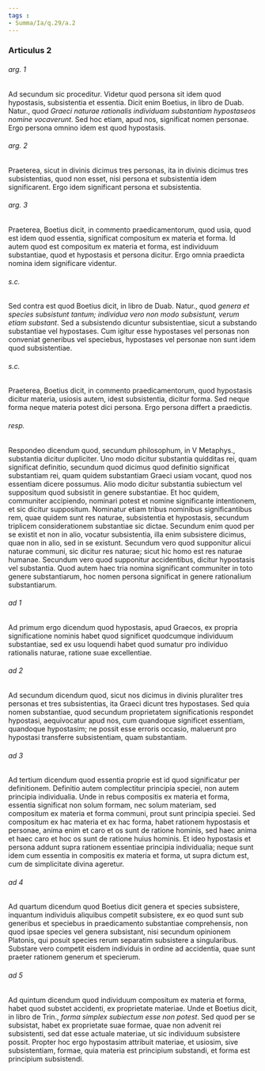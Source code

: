 ```yaml
---
tags : 
- Summa/Ia/q.29/a.2
---
```


### Articulus 2

###### arg. 1
Ad secundum sic proceditur. Videtur quod persona sit idem quod hypostasis, subsistentia et essentia. Dicit enim Boetius, in libro de Duab. Natur., quod *Graeci naturae rationalis individuam substantiam hypostaseos nomine vocaverunt*. Sed hoc etiam, apud nos, significat nomen personae. Ergo persona omnino idem est quod hypostasis.

###### arg. 2
Praeterea, sicut in divinis dicimus tres personas, ita in divinis dicimus tres subsistentias, quod non esset, nisi persona et subsistentia idem significarent. Ergo idem significant persona et subsistentia.

###### arg. 3
Praeterea, Boetius dicit, in commento praedicamentorum, quod usia, quod est idem quod essentia, significat compositum ex materia et forma. Id autem quod est compositum ex materia et forma, est individuum substantiae, quod et hypostasis et persona dicitur. Ergo omnia praedicta nomina idem significare videntur.

###### s.c.
Sed contra est quod Boetius dicit, in libro de Duab. Natur., quod *genera et species subsistunt tantum; individua vero non modo subsistunt, verum etiam substant*. Sed a subsistendo dicuntur subsistentiae, sicut a substando substantiae vel hypostases. Cum igitur esse hypostases vel personas non conveniat generibus vel speciebus, hypostases vel personae non sunt idem quod subsistentiae.

###### s.c.
Praeterea, Boetius dicit, in commento praedicamentorum, quod hypostasis dicitur materia, usiosis autem, idest subsistentia, dicitur forma. Sed neque forma neque materia potest dici persona. Ergo persona differt a praedictis.

###### resp.
Respondeo dicendum quod, secundum philosophum, in V Metaphys., substantia dicitur dupliciter. Uno modo dicitur substantia quidditas rei, quam significat definitio, secundum quod dicimus quod definitio significat substantiam rei, quam quidem substantiam Graeci usiam vocant, quod nos essentiam dicere possumus. Alio modo dicitur substantia subiectum vel suppositum quod subsistit in genere substantiae. Et hoc quidem, communiter accipiendo, nominari potest et nomine significante intentionem, et sic dicitur suppositum. Nominatur etiam tribus nominibus significantibus rem, quae quidem sunt res naturae, subsistentia et hypostasis, secundum triplicem considerationem substantiae sic dictae. Secundum enim quod per se existit et non in alio, vocatur subsistentia, illa enim subsistere dicimus, quae non in alio, sed in se existunt. Secundum vero quod supponitur alicui naturae communi, sic dicitur res naturae; sicut hic homo est res naturae humanae. Secundum vero quod supponitur accidentibus, dicitur hypostasis vel substantia. Quod autem haec tria nomina significant communiter in toto genere substantiarum, hoc nomen persona significat in genere rationalium substantiarum.

###### ad 1
Ad primum ergo dicendum quod hypostasis, apud Graecos, ex propria significatione nominis habet quod significet quodcumque individuum substantiae, sed ex usu loquendi habet quod sumatur pro individuo rationalis naturae, ratione suae excellentiae.

###### ad 2
Ad secundum dicendum quod, sicut nos dicimus in divinis pluraliter tres personas et tres subsistentias, ita Graeci dicunt tres hypostases. Sed quia nomen substantiae, quod secundum proprietatem significationis respondet hypostasi, aequivocatur apud nos, cum quandoque significet essentiam, quandoque hypostasim; ne possit esse erroris occasio, maluerunt pro hypostasi transferre subsistentiam, quam substantiam.

###### ad 3
Ad tertium dicendum quod essentia proprie est id quod significatur per definitionem. Definitio autem complectitur principia speciei, non autem principia individualia. Unde in rebus compositis ex materia et forma, essentia significat non solum formam, nec solum materiam, sed compositum ex materia et forma communi, prout sunt principia speciei. Sed compositum ex hac materia et ex hac forma, habet rationem hypostasis et personae, anima enim et caro et os sunt de ratione hominis, sed haec anima et haec caro et hoc os sunt de ratione huius hominis. Et ideo hypostasis et persona addunt supra rationem essentiae principia individualia; neque sunt idem cum essentia in compositis ex materia et forma, ut supra dictum est, cum de simplicitate divina ageretur.

###### ad 4
Ad quartum dicendum quod Boetius dicit genera et species subsistere, inquantum individuis aliquibus competit subsistere, ex eo quod sunt sub generibus et speciebus in praedicamento substantiae comprehensis, non quod ipsae species vel genera subsistant, nisi secundum opinionem Platonis, qui posuit species rerum separatim subsistere a singularibus. Substare vero competit eisdem individuis in ordine ad accidentia, quae sunt praeter rationem generum et specierum.

###### ad 5
Ad quintum dicendum quod individuum compositum ex materia et forma, habet quod substet accidenti, ex proprietate materiae. Unde et Boetius dicit, in libro de Trin., *forma simplex subiectum esse non potest*. Sed quod per se subsistat, habet ex proprietate suae formae, quae non advenit rei subsistenti, sed dat esse actuale materiae, ut sic individuum subsistere possit. Propter hoc ergo hypostasim attribuit materiae, et usiosim, sive subsistentiam, formae, quia materia est principium substandi, et forma est principium subsistendi.

